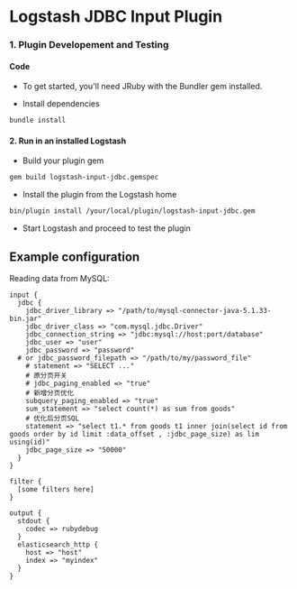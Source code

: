 # Logstash JDBC Input Plugin

### 1. Plugin Developement and Testing

#### Code 
- To get started, you'll need JRuby with the Bundler gem installed.

- Install dependencies
```sh
bundle install
```


#### 2. Run in an installed Logstash

- Build your plugin gem
```sh
gem build logstash-input-jdbc.gemspec
```
- Install the plugin from the Logstash home
```sh
bin/plugin install /your/local/plugin/logstash-input-jdbc.gem
```
- Start Logstash and proceed to test the plugin

## Example configuration

Reading data from MySQL:  

	input {
	  jdbc {
	    jdbc_driver_library => "/path/to/mysql-connector-java-5.1.33-bin.jar"
	    jdbc_driver_class => "com.mysql.jdbc.Driver"
	    jdbc_connection_string => "jdbc:mysql://host:port/database"
	    jdbc_user => "user"
	    jdbc_password => "password"
      # or jdbc_password_filepath => "/path/to/my/password_file"
	    # statement => "SELECT ..."
		# 原分页开关
	    # jdbc_paging_enabled => "true"
		# 新增分页优化
		subquery_paging_enabled => "true"
		sum_statement => "select count(*) as sum from goods"
		# 优化后分页SQL
		statement => "select t1.* from goods t1 inner join(select id from goods order by id limit :data_offset , :jdbc_page_size) as lim using(id)"
	    jdbc_page_size => "50000"
	  }
	}

	filter {
	  [some filters here]
	}

	output {
	  stdout {
	    codec => rubydebug
	  }
	  elasticsearch_http {
	    host => "host"
	    index => "myindex"
	  }
	}
